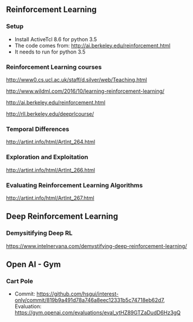 ## Reinforcement Learning
### Setup
* Install ActiveTcl 8.6 for python 3.5
* The code comes from: http://ai.berkeley.edu/reinforcement.html
* It needs to run for python 3.5

### Reinforcement Learning courses
<http://www0.cs.ucl.ac.uk/staff/d.silver/web/Teaching.html>

<http://www.wildml.com/2016/10/learning-reinforcement-learning/>

<http://ai.berkeley.edu/reinforcement.html>

<http://rll.berkeley.edu/deeprlcourse/>

### Temporal Differences
<http://artint.info/html/ArtInt_264.html>

### Exploration and Exploitation
<http://artint.info/html/ArtInt_266.html>

### Evaluating Reinforcement Learning Algorithms
<http://artint.info/html/ArtInt_267.html>

## Deep Reinforcement Learning
### Demysitifying Deep RL
<https://www.intelnervana.com/demystifying-deep-reinforcement-learning/>

## Open AI - Gym
### Cart Pole
* Commit: <https://github.com/hsgui/interest-only/commit/819b9a491d78a746a8eec12331b5c74718eb62d7>, Evaluation: <https://gym.openai.com/evaluations/eval_ytHZ89GTZaDudD6Hz3gQ>